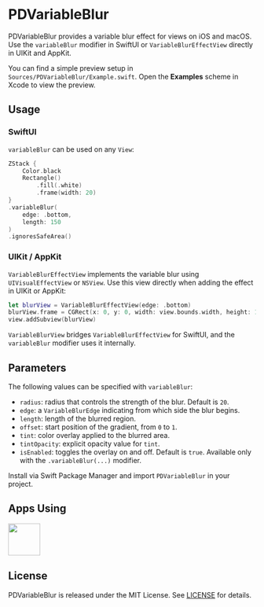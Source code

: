 # PDVariableBlur

PDVariableBlur provides a variable blur effect for views on iOS and macOS.
Use the `variableBlur` modifier in SwiftUI or `VariableBlurEffectView` directly in UIKit and AppKit.

You can find a simple preview setup in `Sources/PDVariableBlur/Example.swift`. Open the **Examples** scheme in Xcode to view the preview.

## Usage

### SwiftUI

`variableBlur` can be used on any `View`:

```swift
ZStack {
    Color.black
    Rectangle()
        .fill(.white)
        .frame(width: 20)
}
.variableBlur(
    edge: .bottom,
    length: 150
)
.ignoresSafeArea()
```


### UIKit / AppKit

`VariableBlurEffectView` implements the variable blur using `UIVisualEffectView` or `NSView`.
Use this view directly when adding the effect in UIKit or AppKit:

```swift
let blurView = VariableBlurEffectView(edge: .bottom)
blurView.frame = CGRect(x: 0, y: 0, width: view.bounds.width, height: 150)
view.addSubview(blurView)
```

`VariableBlurView` bridges `VariableBlurEffectView` for SwiftUI, and the `variableBlur` modifier uses it internally.

## Parameters

The following values can be specified with `variableBlur`:

- `radius`: radius that controls the strength of the blur. Default is `20`.
- `edge`: a `VariableBlurEdge` indicating from which side the blur begins.
- `length`: length of the blurred region.
- `offset`: start position of the gradient, from `0` to `1`.
- `tint`: color overlay applied to the blurred area.
- `tintOpacity`: explicit opacity value for `tint`.
- `isEnabled`: toggles the overlay on and off. Default is `true`. Available only with the `.variableBlur(...)` modifier.

Install via Swift Package Manager and import `PDVariableBlur` in your project.

## Apps Using

<p float="left">
    <a href="https://apps.apple.com/jp/app/tweetpd/id1671411031"><img src="https://i.imgur.com/AC6eGdx.png" height="65"></a>
</p>

## License

PDVariableBlur is released under the MIT License. See [LICENSE](LICENSE) for details.
